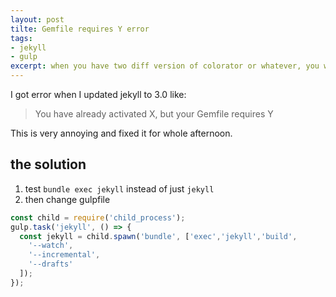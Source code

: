 ```yaml
---
layout: post
tilte: Gemfile requires Y error
tags:
- jekyll
- gulp
excerpt: when you have two diff version of colorator or whatever, you will get error, here is a solution.
---
```


I got error when I updated jekyll to 3.0 like: 

> You have already activated X, but your Gemfile requires Y 

This is very annoying and fixed it for whole afternoon.

## the solution
1. test `bundle exec jekyll` instead of just `jekyll` 
2. then change gulpfile 

``` javascript
const child = require('child_process');
gulp.task('jekyll', () => {
  const jekyll = child.spawn('bundle', ['exec','jekyll','build',
    '--watch',
    '--incremental',
    '--drafts'
  ]);
});
```